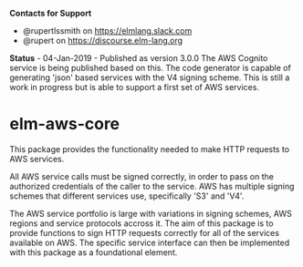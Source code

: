 **Contacts for Support**
- @rupertlssmith on https://elmlang.slack.com
- @rupert on https://discourse.elm-lang.org

**Status** - 04-Jan-2019 - Published as version 3.0.0
The AWS Cognito service is being published based on this.
The code generator is capable of generating 'json' based services with the V4 signing
scheme.
This is still a work in progress but is able to support a first set of AWS services.

# elm-aws-core

This package provides the functionality needed to make HTTP requests to AWS services.

All AWS service calls must be signed correctly, in order to pass on the authorized credentials of the
caller to the service. AWS has multiple signing schemes that different services use, specifically 'S3'
and 'V4'.

The AWS service portfolio is large with variations in signing schemes, AWS regions and service protocols
accross it. The aim of this package is to provide functions to sign HTTP requests correctly for all of
the services available on AWS. The specific service interface can then be implemented with this package
as a foundational element.
